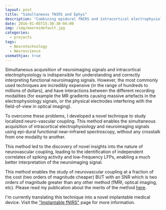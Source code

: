 ```yaml
---
layout: post
title: "Simultaneous fNIRS and Ephys"
description: "Combining epidural fNIRS and intracortical electrophysiology"
date: 2016-01-05T15:30:30-04:00
img: /img/maxresdefault.jpg
categories:
  - projects
tags:
  - Neurotechnology
  - Neuroscience
usemathjax: true
---
```


Simultaneous acquisition of neuroimaging signals and intracortical electrophysiology is indispensible for understanding and correctly interpreting functional neuroimaging signals.
However, the most commonly used techniques are incredibly expensive (in the range of hundreds to millions of dollars), and have interactions between the different recording modalities (for example the MR gradients causing massive artefacts in the electrophysiology signals, or the physical electrodes interfering with the field-of-view in optical imaging).

To overcome these problems, I developed a novel technique to study localized neuro-vascular coupling.
This method enables the simultaneous acquisition of intracortical electrophysiology and neuroimaging signals using epi-dural functional near-infrared spectroscopy, without any crosstalk from one modality to another.

This method led to the discovery of novel insights into the nature of neurovascular coupling, leading to the identification of independent correlates of spiking activity and low-frequency LFPs, enabling a much better interpretation of the neuroimaging signal.

This method enables the study of neurovascular coupling at a fraction of the cost (two orders of magnitude cheaper) BUT with an SNR which is two orders of magnitude greater than any other method (fMRI, optical imaging, etc). Please read my publication about the merits of the method [here](https://www.sciencedirect.com/science/article/pii/S105381191500628X).

I'm currently translating this technique into a novel implantable medical device. Visit the ["Implantable fNIRS"](https://theonlyid.github.io/blog/Implantable-fNIRS/ "go to blog post") page for more information.
